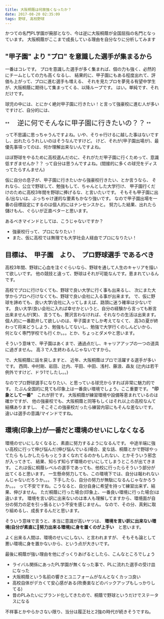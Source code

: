 ```yaml
---
title: 大阪桐蔭は何故強くなったか？
date: 2017-08-20 02:35:09
tags: 野球, 高校野球
---
```


かつての名門PL学園が廃部となり、今は逆に大阪桐蔭が全国屈指の名門となっています。
大阪桐蔭がここまで成長している理由を自分なりに分析してみます

<!-- more -->

##  "甲子園" より "プロ" を意識した選手が集まるから

一番はコレです。
プロを意識した選手が多く集まれば、個の力も強く、必然的にチームとしての力も高くなるし、
結果的に、甲子園にもある程度出れて、評価も上がって、プロに進む選手も増える、
それを見たプロを夢見る有望中学生が、大阪桐蔭に期待して集まってくる、以降ループです。
はい。単純です、それだけです。


球児の中には、とにかく絶対甲子園に行きたい！と言って強豪校に進む人が多いですけど、自分的には、

** <span style="font-size: 22px">　逆に何でそんなに甲子園に行きたいの？？</span> **

って不思議に思っちゃうんですよね。いや、そりゃ行けるに越した事はないですし、出れたらうれしいのはそうなんですけど。
けど、それが(甲子園出場が)、最優先事項ってのは、何か理解出来ないんですよね。

ほぼ野球をやるために高校選んだのに、それがただ甲子園に行くためって、意識低すぎませんか？？
って自分は思うんですよね。(間接的に多くの球児をディスってたらすんません)

仮に自分の息子が、甲子園に行きたいから強豪校行きたい、とか言うなら、
それなら、公立で野球して、勉強もして、ちゃんとした大学行け、
甲子園行くだけのために高校3年間を野球に捧げるな、と言いたいです。
そもそも甲子園に出る/出ないは、ぶっちゃけ運的な要素もかなり強いです。
なので甲子園出場を一番の目標設定にするのは個人的にはナンセンスかと。
努力した結果、出れたら儲けもん、ぐらいが正直ベターと思います。

あるべきマインドとしては、こうじゃないですか？
- 強豪校行って、プロになりたい！
- また、仮に高校では無理でも大学社会人経由でプロになりたい！

## 目標は、　甲子園　より、　プロ野球選手 であるべき
高校3年間、野球に心血を注ぐぐらいなら、野球を通して人生のキャリアを描いて欲しいです。
他の競技と違って、野球はそれが可能なんです。恵まれているんです。

高校でプロに行けなくても、野球で良い大学に行く事も出来るし、
次にまた大学からプロへ行けなくても、野球で良い会社に入る事が出来ます。
で、仮に野球を諦めても、良い大学/会社に入ってしまえば、路頭に迷う確率は少ないです。
良い大学/良い会社に入れば幸せかというと、自分の経験から言っても断言出来ませんが(笑)、
言うても、贅沢言わなければ、それなりの生活は出来ます。
個人的に一番勘弁して欲しいのは、甲子園までしか考えてなくて、
高3の夏が終わって将来どうしよう、勉強もしてないし、勉強で大学行くのしんどいから、
何となく専門学校でも行くか。。。とか、ちょっとダメやと思います。

そういう意味で、甲子園はあくまで、通過点だし、キャリアアップの一つの道具に過ぎません。
高３で人生終わるんじゃないですから。

で、大阪桐蔭に話を戻しますと、
近年、大阪桐蔭はプロで活躍する選手が多いです。
西岡、中村剛、岩田、辻内、平田、中田、浅村、藤浪、森友
(辻内は若干例外ですけど、ドラ1でしたし。。)

なのでプロ野球選手になりたい、と思っている球児からすれば非常に魅力的です。
たぶん全国的に見ても印象上は一番良い環境でしょう。ここ重要です。
**"印象として一番"**　これが肝です。
大阪桐蔭が練習環境や設備等恵まれているのは確かですが、
他の強豪校でも、大阪桐蔭と同等もしくはそれ以上の高校なんて結構ありますし、
そこそこの強豪校だったら練習内容にもそんな差ないです。
違いは選手の意識/マインドですね。

## 環境(印象上)が一番だと環境のせいにしなくなる

環境のせいにしなくなると、素直に努力するようになるんです。
中途半端に強い高校に行って伸び悩んだ(伸び悩んでいる)場合、変な話、桐蔭とかで野球やってたら
もしかしたらもっとうまくなれてるのかもしれない、とかそういう邪念が入ってきて、
結果、知らず知らず環境のせいにしてしまうところが出てきます。
これは仮に桐蔭レベルの選手であっても、他校に行ったらそういう部分が出てくると思います。
一生懸命努力しても、この環境下では、自分は報われないんじゃないだろうか。。。
下手したら、自分の努力が無駄になるんじゃなかろうか。。。
って不安ですね。こうなると、自分自身に希望を持って練習出来ず、結果、伸びません。
ただ桐蔭に行った場合(印象上、一番良い環境に行った場合)は違います。
環境を言い訳に出来ないのは本人も理解してますから、環境面が自分の努力の足を引っ張るという不安を感じません。
なので、その分、真剣に取り組めるし、成長するんだと思います。

そういう意味で言うと、本当に意識が高いヤツは、
**環境を言い訳に出来ない環境(自分が素直に努力出来る環境)に身を置くのが上手い**　と思います。

よく出来る人間は、環境のせいにしない、と言われますが、
そもそも論として悪い環境に身を置かないから、という点が大きいです。

最後に桐蔭が強い理由を他にざっくりあげるとしたら、こんなところでしょう
- ライバル関係にあったPL学園が無くなった事で、PLに流れた選手の受け皿になった
- 大阪桐蔭という名前の響きとユニフォームがなんとなくカッコ良い
- 高校自体がデカくて安心感がある(吹奏楽などのバックアップもしっかりしてる)
- 昔のPLみたいにブランド化してきたので、桐蔭で野球というだけでステータスになる

不祥事とかやらかさない限り、当分は履正社と2強の時代が続きそうですね。
